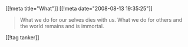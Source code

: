 [[!meta  title="What"]]
[[!meta  date="2008-08-13 19:35:25"]]
<blockquote>What we do for our selves dies with us. What we do for others and the world remains and is immortal.</blockquote>

[[!tag  tanker]]